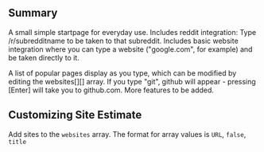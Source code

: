 ## Summary
A small simple startpage for everyday use. Includes reddit integration: Type /r/subredditname to be taken to that subreddit. Includes basic website integration where you can type a website ("google.com", for example) and be taken directly to it.

A list of popular pages display as you type, which can be modified by editing the websites[][] array. If you type "git", github will appear - pressing [Enter] will take you to github.com. 
More features to be added.

## Customizing Site Estimate
Add sites to the `websites` array. The format for array values is `URL`, `false`, `title`
